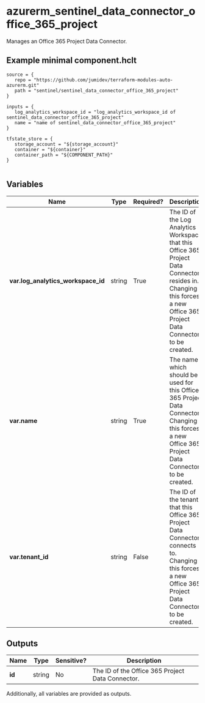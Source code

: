 # azurerm_sentinel_data_connector_office_365_project

Manages an Office 365 Project Data Connector.

## Example minimal component.hclt

```hcl
source = {
   repo = "https://github.com/jumidev/terraform-modules-auto-azurerm.git" 
   path = "sentinel/sentinel_data_connector_office_365_project" 
}

inputs = {
   log_analytics_workspace_id = "log_analytics_workspace_id of sentinel_data_connector_office_365_project" 
   name = "name of sentinel_data_connector_office_365_project" 
}

tfstate_store = {
   storage_account = "${storage_account}" 
   container = "${container}" 
   container_path = "${COMPONENT_PATH}" 
}


```

## Variables

| Name | Type | Required? |  Description |
| ---- | ---- | --------- |  ----------- |
| **var.log_analytics_workspace_id** | string | True | The ID of the Log Analytics Workspace that this Office 365 Project Data Connector resides in. Changing this forces a new Office 365 Project Data Connector to be created. | 
| **var.name** | string | True | The name which should be used for this Office 365 Project Data Connector. Changing this forces a new Office 365 Project Data Connector to be created. | 
| **var.tenant_id** | string | False | The ID of the tenant that this Office 365 Project Data Connector connects to. Changing this forces a new Office 365 Project Data Connector to be created. | 



## Outputs

| Name | Type | Sensitive? | Description |
| ---- | ---- | --------- | --------- |
| **id** | string | No  | The ID of the Office 365 Project Data Connector. | 

Additionally, all variables are provided as outputs.
